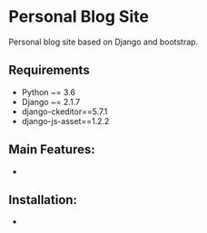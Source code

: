 # Personal Blog Site
Personal blog site based on Django and bootstrap.

## Requirements
* Python ~= 3.6
* Django ~= 2.1.7
* django-ckeditor==5.7.1
* django-js-asset==1.2.2

## Main Features:
*

## Installation:
*